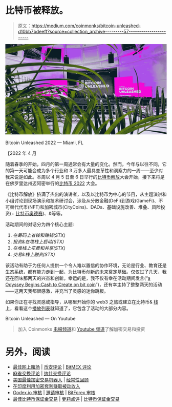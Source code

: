 # 比特币被释放。

> 原文：<https://medium.com/coinmonks/bitcoin-unleashed-d10bb7bdeeff?source=collection_archive---------57----------------------->

![](img/b9938907ad91e274dd2cf87b6f03a083.png)

Bitcoin Unleashed 2022 — Miami, FL

【2022 年 4 月

随着春季的开始，四月的第一周通常会有大量的变化。然而，今年与以往不同，它的第一天可能会成为多个行业和 3 万多人最具变革性和洞察力的一周——至少对我来说是如此。本周以 4 月 5 日至 6 日举行的[比特币解放](https://bitcoinunleashed.org/)大会开始，接下来将是在佛罗里达州迈阿密举行的[比特币 2022](https://b.tc/conference/) 大会。

《比特币解放》挤满了杰出的演讲者，以及以比特币为中心的节目，从主题演讲和小组讨论到现场演示和技术研讨会，涉及从分散金融(DeFi)到游戏(GameFi)、不可替代代币(NFT)和加密城市(CityCoins)、DAOs、基础设施改善、堆叠、风险投资(+ [比特币奥德赛](https://www.okcoin.com/bitcoinodyssey))、&等等。

活动期间的对话分为四个核心主题:

1.  *在筹码上省钱和赚钱(STX)*
2.  *投资&在堆栈上启动(STX)*
3.  *在堆栈上花费和共享(STX)*
4.  *交易&栈上融资(STX)*

该活动有助于为任何人提供一个令人难以置信的协作环境，无论是行业、教育还是生态系统，都有能力走到一起，为比特币创新的未来奠定基础。仅仅过了几天，我还在回味那两天的兴奋和创新。幸运的是，我不仅有幸在活动期间发言(“[a Odyssey Begins:Cash to Create on bit coin](https://youtu.be/0ru-vWH34bg)”)，还有幸主持了整整两天的活动——这两天我都很感激，并充当了灵感的迷你跳板。

如果你正在寻找灵感或指导，从哪里开始你的 web3 之旅或建立在比特币& [栈](https://stacks.co/)上，看看这个[播放列表](https://youtube.com/playlist?list=PLXS8JJHIn4nEDFYbA5jRoCzAECuS993uy)就知道了，它包含了活动的大部分内容。

Bitcoin Unleashed — On Youtube

> 加入 Coinmonks [电报频道](https://t.me/coincodecap)和 [Youtube 频道](https://www.youtube.com/c/coinmonks/videos)了解加密交易和投资

# 另外，阅读

*   [最佳网上赌场](https://coincodecap.com/best-online-casinos) | [币安评论](/coinmonks/binance-review-ee10d3bf3b6e) | [BitMEX 评论](https://coincodecap.com/bitmex-review)
*   [麻雀交换评论](https://coincodecap.com/sparrow-exchange-review) | [纳什交换评论](https://coincodecap.com/nash-exchange-review)
*   [美国最佳加密交易机器人](https://coincodecap.com/crypto-trading-bots-in-the-us) | [经常性回顾](https://coincodecap.com/changelly-review)
*   [在印度利用加密套利赚取被动收入](https://coincodecap.com/crypto-arbitrage-in-india)
*   [Godex.io 审核](/coinmonks/godex-io-review-7366086519fb) | [邀请审核](/coinmonks/invity-review-70f3030c0502) | [BitForex 审核](https://coincodecap.com/bitforex-review)
*   [最佳比特币保证金交易](/coinmonks/bitcoin-margin-trading-exchange-bcbfcbf7b8e3) | [萝莉点评](/coinmonks/lolli-review-e6ddc7895ad8) | [比特币保证金交易](https://coincodecap.com/bityard-margin-trading)